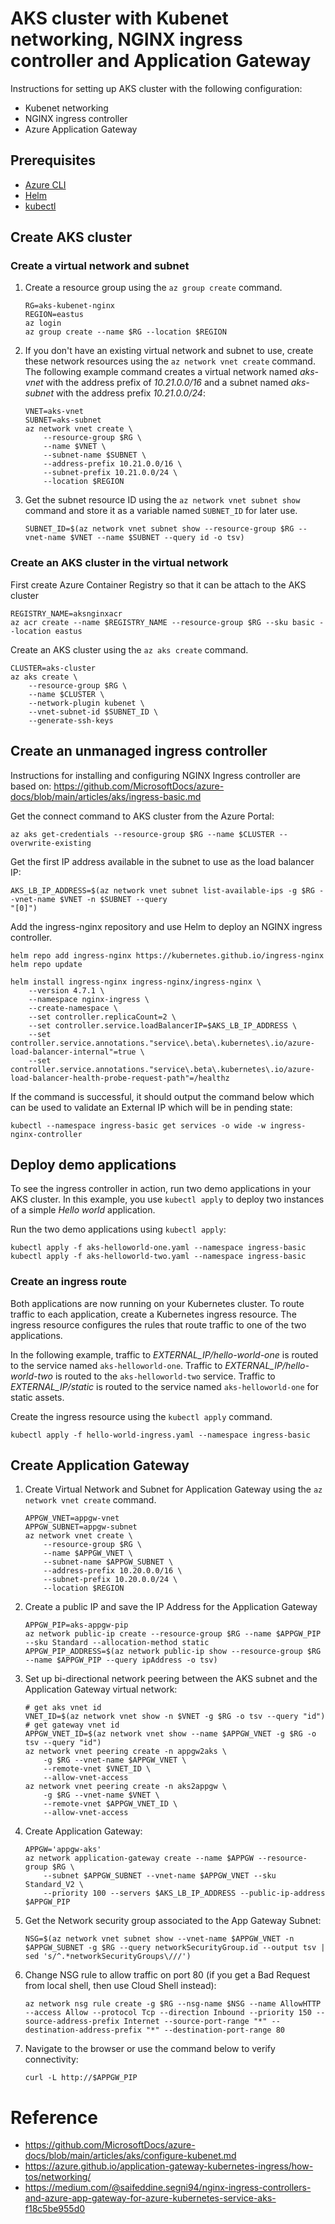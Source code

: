 # AKS cluster with Kubenet networking, NGINX ingress controller and Application Gateway
Instructions for setting up AKS cluster with the following configuration:
* Kubenet networking
* NGINX ingress controller
* Azure Application Gateway

## Prerequisites
* [Azure CLI](https://learn.microsoft.com/en-us/cli/azure/)
* [Helm](https://helm.sh/docs/intro/install/)
* [kubectl](https://kubernetes.io/docs/tasks/tools/)

## Create AKS cluster

### Create a virtual network and subnet

1. Create a resource group using the `az group create` command.

    ```azurecli-interactive
    RG=aks-kubenet-nginx
    REGION=eastus
    az login
    az group create --name $RG --location $REGION
    ```

1. If you don't have an existing virtual network and subnet to use, create these network resources using the `az network vnet create` command. The following example command creates a virtual network named *aks-vnet* with the address prefix of *10.21.0.0/16* and a subnet named *aks-subnet* with the address prefix *10.21.0.0/24*:

    ```azurecli-interactive
    VNET=aks-vnet
    SUBNET=aks-subnet
    az network vnet create \
        --resource-group $RG \
        --name $VNET \
        --subnet-name $SUBNET \
        --address-prefix 10.21.0.0/16 \
        --subnet-prefix 10.21.0.0/24 \
        --location $REGION
    ```

1. Get the subnet resource ID using the `az network vnet subnet show` command and store it as a variable named `SUBNET_ID` for later use.

    ```azurecli-interactive
    SUBNET_ID=$(az network vnet subnet show --resource-group $RG --vnet-name $VNET --name $SUBNET --query id -o tsv)
    ```

### Create an AKS cluster in the virtual network
First create Azure Container Registry so that it can be attach to the AKS cluster

```
REGISTRY_NAME=aksnginxacr
az acr create --name $REGISTRY_NAME --resource-group $RG --sku basic --location eastus
```

Create an AKS cluster using the `az aks create` command.

```azurecli-interactive
CLUSTER=aks-cluster
az aks create \
    --resource-group $RG \
    --name $CLUSTER \
    --network-plugin kubenet \
    --vnet-subnet-id $SUBNET_ID \
    --generate-ssh-keys 
```

## Create an unmanaged ingress controller
Instructions for installing and configuring NGINX Ingress controller are based on: https://github.com/MicrosoftDocs/azure-docs/blob/main/articles/aks/ingress-basic.md

Get the connect command to AKS cluster from the Azure Portal:

```
az aks get-credentials --resource-group $RG --name $CLUSTER --overwrite-existing
```

Get the first IP address available in the subnet to use as the load balancer IP:
```
AKS_LB_IP_ADDRESS=$(az network vnet subnet list-available-ips -g $RG --vnet-name $VNET -n $SUBNET --query
"[0]")
```

Add the ingress-nginx repository and use Helm to deploy an NGINX ingress controller. 

```console
helm repo add ingress-nginx https://kubernetes.github.io/ingress-nginx
helm repo update

helm install ingress-nginx ingress-nginx/ingress-nginx \
    --version 4.7.1 \
    --namespace nginx-ingress \
    --create-namespace \
    --set controller.replicaCount=2 \
    --set controller.service.loadBalancerIP=$AKS_LB_IP_ADDRESS \
    --set controller.service.annotations."service\.beta\.kubernetes\.io/azure-load-balancer-internal"=true \
    --set controller.service.annotations."service\.beta\.kubernetes\.io/azure-load-balancer-health-probe-request-path"=/healthz 
```

If the command is successful, it should output the command below which can be used to validate an External IP which will be in pending state:

```
kubectl --namespace ingress-basic get services -o wide -w ingress-nginx-controller
```

## Deploy demo applications

To see the ingress controller in action, run two demo applications in your AKS cluster. In this example, you use `kubectl apply` to deploy two instances of a simple *Hello world* application.

Run the two demo applications using `kubectl apply`:

```console
kubectl apply -f aks-helloworld-one.yaml --namespace ingress-basic
kubectl apply -f aks-helloworld-two.yaml --namespace ingress-basic
```

### Create an ingress route

Both applications are now running on your Kubernetes cluster. To route traffic to each application, create a Kubernetes ingress resource. The ingress resource configures the rules that route traffic to one of the two applications.

In the following example, traffic to *EXTERNAL_IP/hello-world-one* is routed to the service named `aks-helloworld-one`. Traffic to *EXTERNAL_IP/hello-world-two* is routed to the `aks-helloworld-two` service. Traffic to *EXTERNAL_IP/static* is routed to the service named `aks-helloworld-one` for static assets.

Create the ingress resource using the `kubectl apply` command.

```
kubectl apply -f hello-world-ingress.yaml --namespace ingress-basic
```

## Create Application Gateway

1. Create Virtual Network and Subnet for Application Gateway using the `az network vnet create` command. 

    ```azurecli-interactive
    APPGW_VNET=appgw-vnet
    APPGW_SUBNET=appgw-subnet
    az network vnet create \
        --resource-group $RG \
        --name $APPGW_VNET \
        --subnet-name $APPGW_SUBNET \
        --address-prefix 10.20.0.0/16 \
        --subnet-prefix 10.20.0.0/24 \
        --location $REGION
    ```

1. Create a public IP and save the IP Address for the Application Gateway

    ```console
    APPGW_PIP=aks-appgw-pip
    az network public-ip create --resource-group $RG --name $APPGW_PIP --sku Standard --allocation-method static
    APPGW_PIP_ADDRESS=$(az network public-ip show --resource-group $RG --name $APPGW_PIP --query ipAddress -o tsv)
    ```

1. Set up bi-directional network peering between the AKS subnet and the Application Gateway virtual network:

    ```command
    # get aks vnet id 
    VNET_ID=$(az network vnet show -n $VNET -g $RG -o tsv --query "id")
    # get gateway vnet id
    APPGW_VNET_ID=$(az network vnet show --name $APPGW_VNET -g $RG -o tsv --query "id")
    az network vnet peering create -n appgw2aks \
        -g $RG --vnet-name $APPGW_VNET \
        --remote-vnet $VNET_ID \
        --allow-vnet-access
    az network vnet peering create -n aks2appgw \
        -g $RG --vnet-name $VNET \
        --remote-vnet $APPGW_VNET_ID \
        --allow-vnet-access
    ```

1. Create Application Gateway:
    ```
    APPGW='appgw-aks' 
    az network application-gateway create --name $APPGW --resource-group $RG \
        --subnet $APPGW_SUBNET --vnet-name $APPGW_VNET --sku Standard_V2 \
        --priority 100 --servers $AKS_LB_IP_ADDRESS --public-ip-address $APPGW_PIP
    ```

1. Get the Network security group associated to the App Gateway Subnet:
    ```
    NSG=$(az network vnet subnet show --vnet-name $APPGW_VNET -n $APPGW_SUBNET -g $RG --query networkSecurityGroup.id --output tsv | sed 's/^.*networkSecurityGroups\///')
    ```

1. Change NSG rule to allow traffic on port 80 (if you get a Bad Request from local shell, then use Cloud Shell instead):
    ```
    az network nsg rule create -g $RG --nsg-name $NSG --name AllowHTTP --access Allow --protocol Tcp --direction Inbound --priority 150 --source-address-prefix Internet --source-port-range "*" --destination-address-prefix "*" --destination-port-range 80
    ```

1. Navigate to the browser or use the command below to verify connectivity:
    ```
    curl -L http://$APPGW_PIP
    ```


# Reference
* https://github.com/MicrosoftDocs/azure-docs/blob/main/articles/aks/configure-kubenet.md
* https://azure.github.io/application-gateway-kubernetes-ingress/how-tos/networking/
* https://medium.com/@saifeddine.segni94/nginx-ingress-controllers-and-azure-app-gateway-for-azure-kubernetes-service-aks-f18c5be955d0